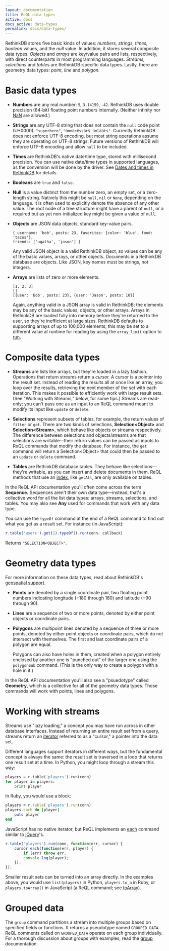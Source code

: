```yaml
---
layout: documentation
title: ReQL data types
active: docs
docs_active: data-types
permalink: docs/data-types/
---
```


RethinkDB stores five basic kinds of values: *numbers, strings, times, boolean* values, and the *null* value. In addition, it stores several composite data types. *Objects* and *arrays* are key/value pairs and lists, respectively, with direct counterparts in most programming languages. *Streams, selections* and *tables* are RethinkDB-specific data types. Lastly, there are geometry data types: *point, line* and *polygon.*

# Basic data types #

* **Numbers** are any real number: `5`, `3.14159`, `-42`. RethinkDB uses double precision (64-bit) floating point numbers internally. (Neither infinity nor [NaN](http://en.wikipedia.org/wiki/NaN) are allowed.)

* **Strings** are any UTF-8 string that does not contain the `null` code point (U+0000): `"superhero"`, <code>&quot;&uuml;nn&euml;c&euml;ss&auml;r&yuml; &uuml;ml&auml;&uuml;ts&quot;</code>. Currently RethinkDB does not enforce UTF-8 encoding, but most string operations assume they are operating on UTF-8 strings. Future versions of RethinkDB will enforce UTF-8 encoding and allow `null` to be included.

* **Times** are RethinkDB's native date/time type, stored with millisecond precision. You can use native date/time types in supported languages, as the conversion will be done by the driver. See [Dates and times in RethinkDB](/docs/dates-and-times/) for details.

* **Booleans** are `true` and `false`.

* **Null** is a value distinct from the number zero, an empty set, or a zero-length string. Natively this might be `null`, `nil` or `None`, depending on the language. it is often used to explicitly denote the absence of any other value. The root node of a tree structure might have a parent of `null`, or a required but as yet non-initialized key might be given a value of `null`.

* **Objects** are JSON data objects, standard key-value pairs.

	```
	{ username: 'bob', posts: 23, favorites: {color: 'blue', food: 'tacos'},
	friends: ['agatha', 'jason'] }
	```
	
	Any valid JSON object is a valid RethinkDB object, so values can be any of the basic values, arrays, or other objects. Documents in a RethinkDB database are objects. Like JSON, key names must be strings, not integers.

* **Arrays** are lists of zero or more elements.

	```
	[1, 2, 3]
	[]
	[{user: 'Bob', posts: 23}, {user: 'Jason', posts: 10}]
	```

	Again, anything valid in a JSON array is valid in RethinkDB: the elements may be any of the basic values, objects, or other arrays. Arrays in RethinkDB are loaded fully into memory before they're returned to the user, so they're inefficient at large sizes. RethinkDB defaults to supporting arrays of up to 100,000 elements; this may be set to a different value at runtime for reading by using the `array_limit` option to [run](/api/javascript/run).

# Composite data types #

* **Streams** are lists like arrays, but they're loaded in a lazy fashion. Operations that return streams return a *cursor.* A cursor is a pointer into the result set. Instead of reading the results all at once like an array, you loop over the results, retrieving the next member of the set with each iteration. This makes it possible to efficiently work with large result sets. (See "Working with Streams," below, for some tips.) Streams are read-only; you can't pass one as an input to an ReQL command meant to modify its input like `update` or `delete`.

* **Selections** represent subsets of tables, for example, the return values of `filter` or `get`. There are two kinds of selections, **Selection&lt;Object&gt;** and  **Selection&lt;Stream&gt;**, which behave like objects or streams respectively. The difference between selections and objects/streams are that selections are writable--their return values can be passed as inputs to ReQL commands that modify the database. For instance, the `get` command will return a Selection&lt;Object&gt; that could then be passed to an `update` or `delete` command.

* **Tables** are RethinkDB database tables. They behave like selections&mdash;they're writable, as you can insert and delete documents in them. ReQL methods that use an [index](/docs/secondary-indexes), like `getAll`, are only available on tables.

In the ReQL API documentation you'll often come across the term **Sequence.** Sequences aren't their own data type&mdash;instead, that's a collective word for all the list data types: arrays, streams, selections, and tables. You may also see **Any** used for commands that work with any data type.

You can use the `typeOf` command at the end of a ReQL command to find out what you get as a result set. For instance (in JavaScript):

```js
r.table('users').get(1).typeOf().run(conn, callback)
```

Returns `"SELECTION<OBJECT>"`.

# Geometry data types #

For more information on these data types, read about RethinkDB's [geospatial support][geo].

[geo]: /docs/geo-support/

* **Points** are denoted by a single coordinate pair, two floating point numbers indicating longitude (&minus;180 through 180) and latitude (&minus;90 through 90).

* **Lines** are a sequence of two or more points, denoted by either point objects or coordinate pairs.

* **Polygons** are multipoint lines denoted by a sequence of three or more points, denoted by either point objects or coordinate pairs, which do not intersect with themselves. The first and last coordinate pairs of a polygon are equal.

    Polygons can also have holes in them, created when a polygon entirely enclosed by another one is "punched out" of the larger one using the `polygonSub` command. (This is the only way to create a polygon with a hole in it.)

In the ReQL API documentation you'll also see a "psuedotype" called **Geometry,** which is a collective for all of the geometry data types. Those commands will work with points, lines and polygons.

# Working with streams #

Streams use "lazy loading," a concept you may have run across in other database interfaces. Instead of returning an entire result set from a query, streams return an [iterator](http://en.wikipedia.org/wiki/Iterator) referred to as a "cursor," a pointer into the data set. 

Different languages support iterators in different ways, but the fundamental concept is always the same: the result set is traversed in a loop that returns one result set at a time. In Python, you might loop through a stream this way:

```py
players = r.table('players').run(conn)
for player in players:
	print player
```

In Ruby, you would use a block:

```rb
players = r.table('players').run(conn)
players.each do |player|
	puts player
end
```

JavaScript has no native iterator, but ReQL implements an [each](/api/javascript/each) command similar to [jQuery](http://api.jquery.com/each/)'s.

```js
r.table('players').run(conn, function(err, cursor) {
	cursor.each(function(err, player) {
		if (err) throw err;
		console.log(player);
	});
});
```

Smaller result sets can be turned into an array directly. In the examples above, you would use `list(players)` in Python, `players.to_a` in Ruby,  or `players.toArray()` in JavaScript (a ReQL command; see [toArray](/api/javascript/to_array/)).

# Grouped data #

The `group` command partitions a stream into multiple groups based on specified fields or functions. It returns a pseudotype named `GROUPED_DATA`. ReQL comments called on `GROUPED_DATA` operate on each group individually. For a thorough discussion about groups with examples, read the [group](/api/javascript/group) documentation.